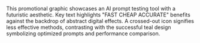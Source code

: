 This promotional graphic showcases an AI prompt testing tool with a futuristic aesthetic. Key text highlights "FAST CHEAP ACCURATE" benefits against the backdrop of abstract digital effects. A crossed-out icon signifies less effective methods, contrasting with the successful teal design symbolizing optimized prompts and performance comparison.